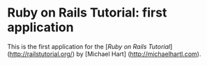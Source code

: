 # Ruby on Rails Tutorial: first application

This is the first application for the [*Ruby on Rails Tutorial*] (http://railstutorial.org/) by [Michael Hart] (http://michaelhartl.com).